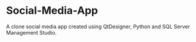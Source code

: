 # Social-Media-App
A clone social media app created using QtDesigner, Python and SQL Server Management Studio.
